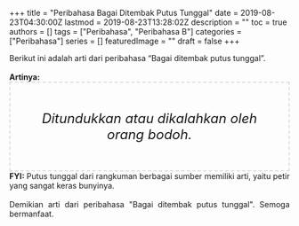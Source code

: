 +++
title = "Peribahasa Bagai Ditembak Putus Tunggal"
date = 2019-08-23T04:30:00Z
lastmod = 2019-08-23T13:28:02Z
description = ""
toc = true
authors = []
tags = ["Peribahasa", "Peribahasa B"]
categories = ["Peribahasa"]
series = []
featuredImage = ""
draft = false
+++

<div dir="ltr" style="text-align: left;" trbidi="on"><div style="text-align: justify;">Berikut ini adalah arti dari peribahasa “Bagai ditembak putus tunggal”.</div><br /><div style="text-align: justify;"><b>Artinya:</b></div><div style="border: 2px dashed #ddd; font-size: 24px; height: auto; margin: 0 auto; padding: 50px; text-align: center; width: auto;"><i>Ditundukkan atau dikalahkan oleh orang bodoh.</i></div><div style="text-align: justify;"><b>FYI:</b> Putus tunggal dari rangkuman berbagai sumber memiliki arti, yaitu petir yang sangat keras bunyinya.<br /><br /></div><div style="text-align: justify;">Demikian arti dari peribahasa "Bagai ditembak putus tunggal". Semoga bermanfaat.</div></div>
